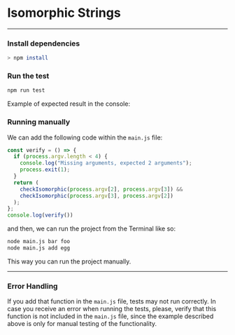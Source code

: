 # Isomorphic Strings
---

### Install dependencies
```sh
> npm install
```

### Run the test
```sh
npm run test
```

Example of expected result in the console:


### Running manually
We can add the following code within the `main.js` file: 

```js
const verify = () => {
  if (process.argv.length < 4) {
    console.log("Missing arguments, expected 2 arguments");
    process.exit(1);
  }
  return (
    checkIsomorphic(process.argv[2], process.argv[3]) &&
    checkIsomorphic(process.argv[3], process.argv[2])
  );
};
console.log(verify())
```

and then, we can run the project from the Terminal like so:
```sh
node main.js bar foo
node main.js add egg
```
This way you can run the project manually.

---

### Error Handling
If you add that function in the `main.js` file, tests may not run correctly. In case you receive an error when running the tests, please, verify that this function is not included in the `main.js` file, since the example described above is only for manual testing of the functionality.

